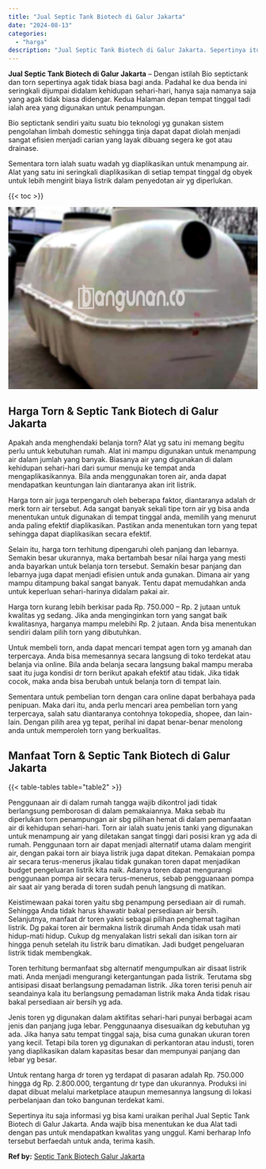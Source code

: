 ```yaml
---
title: "Jual Septic Tank Biotech di Galur Jakarta"
date: "2024-08-13"
categories: 
  - "harga"
description: "Jual Septic Tank Biotech di Galur Jakarta. Sepertinya itu saja informasi yg bisa kami uraikan perihal Jual Septic Tank Biotech di Galur Jakarta. Anda wajib b..."
---
```


**Jual Septic Tank Biotech di Galur Jakarta** – Dengan istilah Bio septictank dan torn sepertinya agak tidak biasa bagi anda. Padahal ke dua benda ini seringkali dijumpai didalam kehidupan sehari-hari, hanya saja namanya saja yang agak tidak biasa didengar. Kedua Halaman depan tempat tinggal tadi ialah area yang digunakan untuk penampungan.

Bio septictank sendiri yaitu suatu bio teknologi yg gunakan sistem pengolahan limbah domestic sehingga tinja dapat dapat diolah menjadi sangat efisien menjadi carian yang layak dibuang segera ke got atau drainase.

Sementara torn ialah suatu wadah yg diaplikasikan untuk menampung air. Alat yang satu ini seringkali diaplikasikan di setiap tempat tinggal dg obyek untuk lebih mengirit biaya listrik dalam penyedotan air yg diperlukan.

{{< toc >}}

![Jual Septic Tank Biotech di Galur Jakarta](/images/jual-bio-septictank-20.png)

## Harga Torn & Septic Tank Biotech di Galur Jakarta

Apakah anda menghendaki belanja torn? Alat yg satu ini memang begitu perlu untuk kebutuhan rumah. Alat ini mampu digunakan untuk menampung air dalam jumlah yang banyak. Biasanya air yang digunakan di dalam kehidupan sehari-hari dari sumur menuju ke tempat anda mengaplikasikannya. Bila anda menggunakan toren air, anda dapat mendapatkan keuntungan lain diantaranya akan irit listrik.

Harga torn air juga terpengaruh oleh beberapa faktor, diantaranya adalah dr merk torn air tersebut. Ada sangat banyak sekali tipe torn air yg bisa anda menentukan untuk digunakan di tempat tinggal anda, memilih yang menurut anda paling efektif diaplikasikan. Pastikan anda menentukan torn yang tepat sehingga dapat diaplikasikan secara efektif.

Selain itu, harga torn terhitung dipengaruhi oleh panjang dan lebarnya. Semakin besar ukurannya, maka bertambah besar nilai harga yang mesti anda bayarkan untuk belanja torn tersebut. Semakin besar panjang dan lebarnya juga dapat menjadi efisien untuk anda gunakan. Dimana air yang mampu ditampung bakal sangat banyak. Tentu dapat memudahkan anda untuk keperluan sehari-harinya didalam pakai air.

Harga torn kurang lebih berkisar pada Rp. 750.000 – Rp. 2 jutaan untuk kwalitas yg sedang. Jika anda menginginkan torn yang sangat baik kwalitasnya, harganya mampu melebihi Rp. 2 jutaan. Anda bisa menentukan sendiri dalam pilih torn yang dibutuhkan.

Untuk membeli torn, anda dapat mencari tempat agen torn yg amanah dan terpercaya. Anda bisa memesannya secara langsung di toko terdekat atau belanja via online. Bila anda belanja secara langsung bakal mampu meraba saat itu juga kondisi dr torn berikut apakah efektif atau tidak. Jika tidak cocok, maka anda bisa berubah untuk belanja torn di tempat lain.

Sementara untuk pembelian torn dengan cara online dapat berbahaya pada penipuan. Maka dari itu, anda perlu mencari area pembelian torn yang terpercaya, salah satu diantaranya contohnya tokopedia, shopee, dan lain-lain. Dengan pilih area yg tepat, perihal ini dapat benar-benar menolong anda untuk memperoleh torn yang berkualitas.

## Manfaat Torn & Septic Tank Biotech di Galur Jakarta

{{< table-tables table="table2" >}}

Penggunaan air di dalam rumah tangga wajib dikontrol jadi tidak berlangsung pemborosan di dalam pemakaiannya. Maka sebab itu diperlukan torn penampungan air sbg pilihan hemat di dalam pemanfaatan air di kehidupan sehari-hari. Torn air ialah suatu jenis tanki yang digunakan untuk menampung air yang diletakan sangat tinggi dari posisi kran yg ada di rumah. Penggunaan torn air dapat menjadi alternatif utama dalam mengirit air, dengan pakai torn air biaya listrik juga dapat ditekan. Pemakaian pompa air secara terus-menerus jikalau tidak gunakan toren dapat menjadikan budget pengeluaran listrik kita naik. Adanya toren dapat mengurangi penggunaan pompa air secara terus-menerus, sebab pengguanaan pompa air saat air yang berada di toren sudah penuh langsung di matikan.

Keistimewaan pakai toren yaitu sbg penampung persediaan air di rumah. Sehingga Anda tidak harus khawatir bakal persediaan air bersih. Selanjutnya, manfaat dr toren yakni sebagai pilihan penghemat tagihan listrik. Dg pakai toren air bermakna listrik dirumah Anda tidak usah mati hidup-mati hidup. Cukup dg menyalakan listri sekali dan isikan torn air hingga penuh setelah itu listrik baru dimatikan. Jadi budget pengeluaran listrik tidak membengkak.

Toren terhitung bermanfaat sbg alternatif mengumpulkan air disaat listrik mati. Anda menjadi mengurangi ketergantungan pada listrik. Terutama sbg antisipasi disaat berlangsung pemadaman listrik. Jika toren terisi penuh air seandainya kala itu berlangsung pemadaman listrik maka Anda tidak risau bakal persediaan air bersih yg ada.

Jenis toren yg digunakan dalam aktifitas sehari-hari punyai berbagai acam jenis dan panjang juga lebar. Penggunaanya disesuaikan dg kebutuhan yg ada. Jika hanya satu tempat tinggal saja, bisa cuma gunakan ukuran toren yang kecil. Tetapi bila toren yg digunakan di perkantoran atau industi, toren yang diaplikasikan dalam kapasitas besar dan mempunyai panjang dan lebar yg besar.

Untuk rentang harga dr toren yg terdapat di pasaran adalah Rp. 750.000 hingga dg Rp. 2.800.000, tergantung dr type dan ukurannya. Produksi ini dapat dibuat melalui marketplace ataupun memesannya langsung di lokasi perbelanjaan dan toko bangunan terdekat kami.

Sepertinya itu saja informasi yg bisa kami uraikan perihal Jual Septic Tank Biotech di Galur Jakarta. Anda wajib bisa menentukan ke dua Alat tadi dengan pas untuk mendapatkan kwalitas yang unggul. Kami berharap Info tersebut berfaedah untuk anda, terima kasih.

**Ref by:** [Septic Tank Biotech Galur Jakarta](https://id.wikipedia.org/wiki/Septic)

